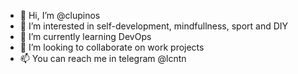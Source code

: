 - 👋 Hi, I’m @clupinos
- 👀 I’m interested in self-development, mindfullness, sport and DIY
- 🌱 I’m currently learning DevOps
- 💞️ I’m looking to collaborate on work projects
- 📫 You can reach me in telegram @lcntn

<!---
clupinos/clupinos is a ✨ special ✨ repository because its `README.md` (this file) appears on your GitHub profile.
You can click the Preview link to take a look at your changes.
--->
